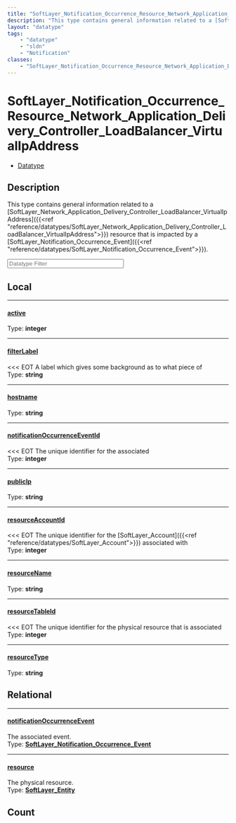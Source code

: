 ```yaml
---
title: "SoftLayer_Notification_Occurrence_Resource_Network_Application_Delivery_Controller_LoadBalancer_VirtualIpAddress"
description: "This type contains general information related to a [SoftLayer_Network_Application_Delivery_Controller_LoadBalancer_Virt... "
layout: "datatype"
tags:
    - "datatype"
    - "sldn"
    - "Notification"
classes:
    - "SoftLayer_Notification_Occurrence_Resource_Network_Application_Delivery_Controller_LoadBalancer_VirtualIpAddress"
---
```


# SoftLayer_Notification_Occurrence_Resource_Network_Application_Delivery_Controller_LoadBalancer_VirtualIpAddress
<div id='service-datatype'>
    <ul id='sldn-reference-tabs'>
        <li id='datatype'> <a href='/reference/datatypes/SoftLayer_Notification_Occurrence_Resource_Network_Application_Delivery_Controller_LoadBalancer_VirtualIpAddress' >Datatype</a></li>
    </ul>
</div>

## Description 


This type contains general information related to a [SoftLayer_Network_Application_Delivery_Controller_LoadBalancer_VirtualIpAddress]({{<ref "reference/datatypes/SoftLayer_Network_Application_Delivery_Controller_LoadBalancer_VirtualIpAddress">}}) resource that is impacted by a [SoftLayer_Notification_Occurrence_Event]({{<ref "reference/datatypes/SoftLayer_Notification_Occurrence_Event">}}). 





<!-- Filer BEGIN -->
<div class="view-filters">
        <div class="clearfix">
            <div class="search-input-box">
                <input placeholder="Datatype Filter" onkeyup="titleSearch(inputId='prop-input', divId='properties', elementClass='prop-row')" 
                    type="text" id="prop-input" value="" size="30" maxlength="128" class="form-text">
            </div>
        </div>
</div>
<!-- Filer END -->

<div id="properties" class="content">
<div id="localProperties" class="prop-content" >

## Local
<div class="prop-row">

-----
[active]: #active
#### [active]
  
<span class="type-label">Type: </span>**integer**  



</div>
<div class="prop-row">

-----
[filterLabel]: #filterlabel
#### [filterLabel]
<<< EOT A label which gives some background as to what piece of  
<span class="type-label">Type: </span>**string**  



</div>
<div class="prop-row">

-----
[hostname]: #hostname
#### [hostname]
  
<span class="type-label">Type: </span>**string**  



</div>
<div class="prop-row">

-----
[notificationOccurrenceEventId]: #notificationoccurrenceeventid
#### [notificationOccurrenceEventId]
<<< EOT The unique identifier for the associated  
<span class="type-label">Type: </span>**integer**  



</div>
<div class="prop-row">

-----
[publicIp]: #publicip
#### [publicIp]
  
<span class="type-label">Type: </span>**string**  



</div>
<div class="prop-row">

-----
[resourceAccountId]: #resourceaccountid
#### [resourceAccountId]
<<< EOT The unique identifier for the [SoftLayer_Account]({{<ref "reference/datatypes/SoftLayer_Account">}}) associated with  
<span class="type-label">Type: </span>**integer**  



</div>
<div class="prop-row">

-----
[resourceName]: #resourcename
#### [resourceName]
  
<span class="type-label">Type: </span>**string**  



</div>
<div class="prop-row">

-----
[resourceTableId]: #resourcetableid
#### [resourceTableId]
<<< EOT The unique identifier for the physical resource that is associated  
<span class="type-label">Type: </span>**integer**  



</div>
<div class="prop-row">

-----
[resourceType]: #resourcetype
#### [resourceType]
  
<span class="type-label">Type: </span>**string**  



</div>
</div>
<!-- LOCAL PROPERTY END -->

<div id="relationalProperties"  class="prop-content" >

## Relational
<div class="prop-row">

-----
[notificationOccurrenceEvent]: #notificationoccurrenceevent
#### [notificationOccurrenceEvent]
The associated event.  
<span class="type-label">Type: </span>**<a href='/reference/datatypes/SoftLayer_Notification_Occurrence_Event'>SoftLayer_Notification_Occurrence_Event </a>**  



</div>
<div class="prop-row">

-----
[resource]: #resource
#### [resource]
The physical resource.  
<span class="type-label">Type: </span>**<a href='/reference/datatypes/SoftLayer_Entity'>SoftLayer_Entity </a>**  



</div>

## Count
</div>


